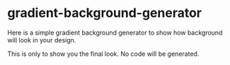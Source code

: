 # gradient-background-generator
Here is a simple gradient background generator to show how background will look in your design.

This is only to show you the final look. No code will be generated.

